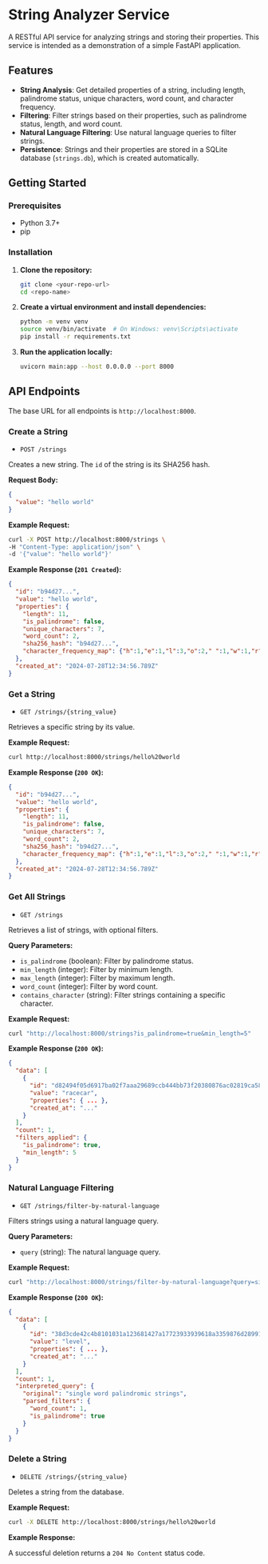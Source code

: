 # String Analyzer Service

A RESTful API service for analyzing strings and storing their properties. This service is intended as a demonstration of a simple FastAPI application.

## Features

*   **String Analysis**: Get detailed properties of a string, including length, palindrome status, unique characters, word count, and character frequency.
*   **Filtering**: Filter strings based on their properties, such as palindrome status, length, and word count.
*   **Natural Language Filtering**: Use natural language queries to filter strings.
*   **Persistence**: Strings and their properties are stored in a SQLite database (`strings.db`), which is created automatically.

## Getting Started

### Prerequisites

*   Python 3.7+
*   pip

### Installation

1.  **Clone the repository:**

    ```bash
    git clone <your-repo-url>
    cd <repo-name>
    ```

2.  **Create a virtual environment and install dependencies:**

    ```bash
    python -m venv venv
    source venv/bin/activate  # On Windows: venv\Scripts\activate
    pip install -r requirements.txt
    ```

3.  **Run the application locally:**

    ```bash
    uvicorn main:app --host 0.0.0.0 --port 8000
    ```

## API Endpoints

The base URL for all endpoints is `http://localhost:8000`.

### Create a String

*   `POST /strings`

Creates a new string. The `id` of the string is its SHA256 hash.

**Request Body:**

```json
{
  "value": "hello world"
}
```

**Example Request:**

```bash
curl -X POST http://localhost:8000/strings \
-H "Content-Type: application/json" \
-d '{"value": "hello world"}'
```

**Example Response (`201 Created`):**

```json
{
  "id": "b94d27...",
  "value": "hello world",
  "properties": {
    "length": 11,
    "is_palindrome": false,
    "unique_characters": 7,
    "word_count": 2,
    "sha256_hash": "b94d27...",
    "character_frequency_map": {"h":1,"e":1,"l":3,"o":2," ":1,"w":1,"r":1,"d":1}
  },
  "created_at": "2024-07-28T12:34:56.789Z"
}
```

### Get a String

*   `GET /strings/{string_value}`

Retrieves a specific string by its value.

**Example Request:**

```bash
curl http://localhost:8000/strings/hello%20world
```

**Example Response (`200 OK`):**

```json
{
  "id": "b94d27...",
  "value": "hello world",
  "properties": {
    "length": 11,
    "is_palindrome": false,
    "unique_characters": 7,
    "word_count": 2,
    "sha256_hash": "b94d27...",
    "character_frequency_map": {"h":1,"e":1,"l":3,"o":2," ":1,"w":1,"r":1,"d":1}
  },
  "created_at": "2024-07-28T12:34:56.789Z"
}
```

### Get All Strings

*   `GET /strings`

Retrieves a list of strings, with optional filters.

**Query Parameters:**

*   `is_palindrome` (boolean): Filter by palindrome status.
*   `min_length` (integer): Filter by minimum length.
*   `max_length` (integer): Filter by maximum length.
*   `word_count` (integer): Filter by word count.
*   `contains_character` (string): Filter strings containing a specific character.

**Example Request:**

```bash
curl "http://localhost:8000/strings?is_palindrome=true&min_length=5"
```

**Example Response (`200 OK`):**

```json
{
  "data": [
    {
      "id": "d82494f05d6917ba02f7aaa29689ccb444bb73f20380876ac02819ca58581585",
      "value": "racecar",
      "properties": { ... },
      "created_at": "..."
    }
  ],
  "count": 1,
  "filters_applied": {
    "is_palindrome": true,
    "min_length": 5
  }
}
```

### Natural Language Filtering

*   `GET /strings/filter-by-natural-language`

Filters strings using a natural language query.

**Query Parameters:**

*   `query` (string): The natural language query.

**Example Request:**

```bash
curl "http://localhost:8000/strings/filter-by-natural-language?query=single%20word%20palindromic%20strings"
```

**Example Response (`200 OK`):**

```json
{
  "data": [
    {
      "id": "38d3cde42c4b8101031a123681427a17723933939618a3359876d28991d7fb89",
      "value": "level",
      "properties": { ... },
      "created_at": "..."
    }
  ],
  "count": 1,
  "interpreted_query": {
    "original": "single word palindromic strings",
    "parsed_filters": {
      "word_count": 1,
      "is_palindrome": true
    }
  }
}
```

### Delete a String

*   `DELETE /strings/{string_value}`

Deletes a string from the database.

**Example Request:**

```bash
curl -X DELETE http://localhost:8000/strings/hello%20world
```

**Example Response:**

A successful deletion returns a `204 No Content` status code.
